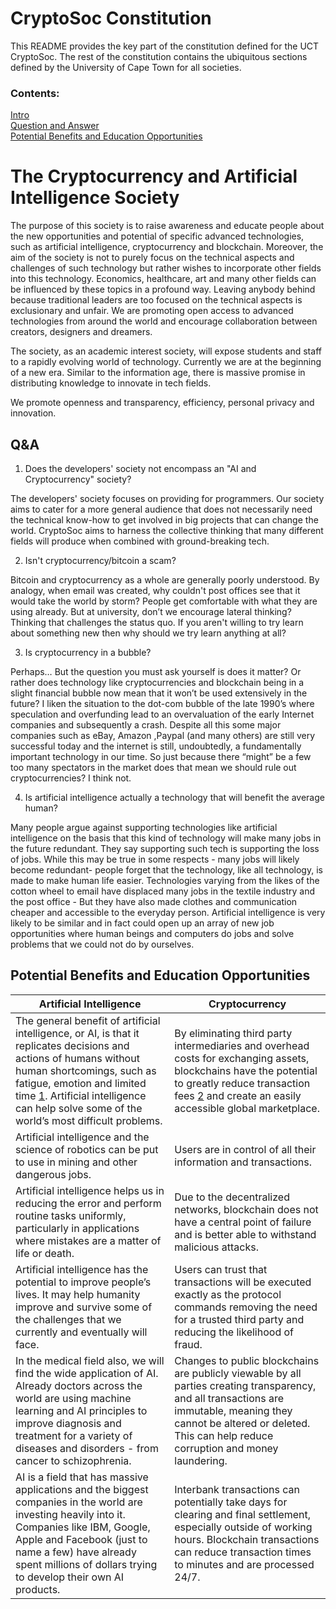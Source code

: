 # CryptoSoc Constitution

This README provides the key part of the constitution defined for the UCT CryptoSoc. The rest of the constitution contains the ubiquitous sections defined by the University of Cape Town for all societies.

### Contents: 

[Intro](#the-cryptocurrency-and-artificial-intelligence-society)<br>
[Question and Answer](#qa)<br>
[Potential Benefits and Education Opportunities](#potential-benefits-and-education-opportunities)<br>


# The Cryptocurrency and Artificial Intelligence Society

The purpose of this society is to raise awareness and educate people about the new opportunities and potential of specific advanced technologies, such as artificial intelligence, cryptocurrency and blockchain. Moreover, the aim of the society is not to purely focus on the technical aspects and challenges of such technology but rather wishes to incorporate other fields into this technology. Economics, healthcare, art and many other fields can be influenced by these topics in a profound way. Leaving anybody behind because traditional leaders are too focused on the technical aspects is exclusionary and unfair. We are promoting open access to advanced technologies from around the world and encourage collaboration between creators, designers and dreamers. 

The society, as an academic interest society, will expose students and staff to a rapidly evolving world of technology. Currently we are at the beginning of a new era. Similar to the information age, there is massive promise in distributing knowledge to innovate in tech fields.
 
We promote openness and transparency, efficiency, personal privacy and innovation.

## Q&A
 
1.	Does the developers' society not encompass an "AI and Cryptocurrency" society?

The developers' society focuses on providing for programmers. Our society aims to cater for a more general audience that does not necessarily need the technical know-how to get involved in big projects that can change the world. CryptoSoc aims to harness the collective thinking that many different fields will produce when combined with ground-breaking tech. 
 
2.	Isn't cryptocurrency/bitcoin a scam?

Bitcoin and cryptocurrency as a whole are generally poorly understood. By analogy, when email was created, why couldn't post offices see that it would take the world by storm? People get comfortable with what they are using already. But at university, don’t we encourage lateral thinking? Thinking that challenges the status quo. If you aren't willing to try learn about something new then why should we try learn anything at all?

3.	Is cryptocurrency in a bubble?

Perhaps… But the question you must ask yourself is does it matter? Or rather does technology like cryptocurrencies and blockchain being in a slight financial bubble now mean that it won’t be used extensively in the future?  I liken the situation to the dot-com bubble of the late 1990’s where speculation and overfunding lead to an overvaluation of the early Internet companies and subsequently a crash. Despite all this some major companies such as eBay, Amazon ,Paypal (and many others) are still very successful today and the internet is still, undoubtedly, a fundamentally important technology in our time. So just because there “might” be a few too many spectators in the market does that mean we should rule out cryptocurrencies? I think not.

4.	Is artificial intelligence actually a technology that will benefit the average human?

Many people argue against supporting technologies like artificial intelligence on the basis that this kind of technology will make many jobs in the future redundant. They say supporting such tech is supporting the loss of jobs. While this may be true in some respects - many jobs will likely become redundant- people forget that the technology, like all technology, is made to make human life easier. Technologies varying from the likes of the cotton wheel to email have displaced many jobs in the textile industry and the post office - But they have also made clothes and communication cheaper and accessible to the everyday person. Artificial intelligence is very likely to be similar and in fact could open up an array of new job opportunities where human beings and computers do jobs and solve problems that we could not do by ourselves.


## Potential Benefits and Education Opportunities

Artificial Intelligence |	Cryptocurrency
--- | ---
The general benefit of artificial intelligence, or AI, is that it replicates decisions and actions of humans without human shortcomings, such as fatigue, emotion and limited time [1]. Artificial intelligence can help solve some of the world’s most difficult problems. |	By eliminating third party intermediaries and overhead costs for exchanging assets, blockchains have the potential to greatly reduce transaction fees [2] and create an easily accessible global marketplace.
Artificial intelligence and the science of robotics can be put to use in mining and other dangerous jobs. |	Users are in control of all their information and transactions.
Artificial intelligence helps us in reducing the error and perform routine tasks uniformly, particularly in applications where mistakes are a matter of life or death. |	Due to the decentralized networks, blockchain does not have a central point of failure and is better able to withstand malicious attacks.
Artificial intelligence has the potential to improve people’s lives. It may help humanity improve and survive some of the challenges that we currently and eventually will face. |	Users can trust that transactions will be executed exactly as the protocol commands removing the need for a trusted third party and reducing the likelihood of fraud.
In the medical field also, we will find the wide application of AI. Already doctors across the world are using machine learning and AI principles to improve diagnosis and treatment for a variety of diseases and disorders - from cancer to schizophrenia. | Changes to public blockchains are publicly viewable by all parties creating transparency, and all transactions are immutable, meaning they cannot be altered or deleted. This can help reduce corruption and money laundering.
AI is a field that has massive applications and the biggest companies in the world are investing heavily into it. Companies like IBM, Google, Apple and Facebook (just to name a few) have already spent millions of dollars trying to develop their own AI products.	| Interbank transactions can potentially take days for clearing and final settlement, especially outside of working hours. Blockchain transactions can reduce transaction times to minutes and are processed 24/7.

[1]: https://www.quora.com/What-are-the-advantages-of-artificial-intelligence
[2]: http://blog.deloitte.com.ng/blockchain-technology-benefits-challenges/ 

